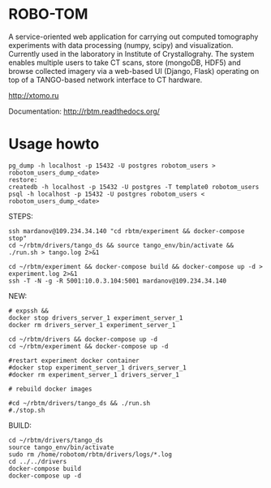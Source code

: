 # ROBO-TOM
A service-oriented web application for carrying out computed tomography experiments with data processing (numpy, scipy) and visualization. Currently used in the laboratory in Institute of Crystallograhy. The system enables multiple users to take CT scans, store (mongoDB, HDF5) and browse collected imagery via a web-based UI (Django, Flask) operating on top of a TANGO-based network interface to CT hardware.

http://xtomo.ru

Documentation: http://rbtm.readthedocs.org/

# Usage howto
```
pg_dump -h localhost -p 15432 -U postgres robotom_users > robotom_users_dump_<date>
restore:
createdb -h localhost -p 15432 -U postgres -T template0 robotom_users
psql -h localhost -p 15432 -U postgres robotom_users < robotom_users_dump_<date>
```

STEPS:

```
ssh mardanov@109.234.34.140 "cd rbtm/experiment && docker-compose stop"
cd ~/rbtm/drivers/tango_ds && source tango_env/bin/activate && ./run.sh > tango.log 2>&1

cd ~/rbtm/experiment && docker-compose build && docker-compose up -d > experiment.log 2>&1
ssh -T -N -g -R 5001:10.0.3.104:5001 mardanov@109.234.34.140 
```

NEW:

```
# expssh && 
docker stop drivers_server_1 experiment_server_1
docker rm drivers_server_1 experiment_server_1

cd ~/rbtm/drivers && docker-compose up -d
cd ~/rbtm/experiment && docker-compose up -d

#restart experiment docker container
#docker stop experiment_server_1 drivers_server_1
#docker rm experiment_server_1 drivers_server_1

# rebuild docker images

#cd ~/rbtm/drivers/tango_ds && ./run.sh
#./stop.sh
```

BUILD:

```
cd ~/rbtm/drivers/tango_ds
source tango_env/bin/activate
sudo rm /home/robotom/rbtm/drivers/logs/*.log
cd ../../drivers
docker-compose build
docker-compose up -d
```